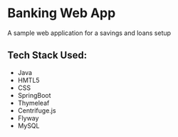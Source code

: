 # Banking Web App
A sample web application for a savings and loans setup

## Tech Stack Used:
- Java
- HMTL5
- CSS
- SpringBoot
- Thymeleaf
- Centrifuge.js
- Flyway
- MySQL
